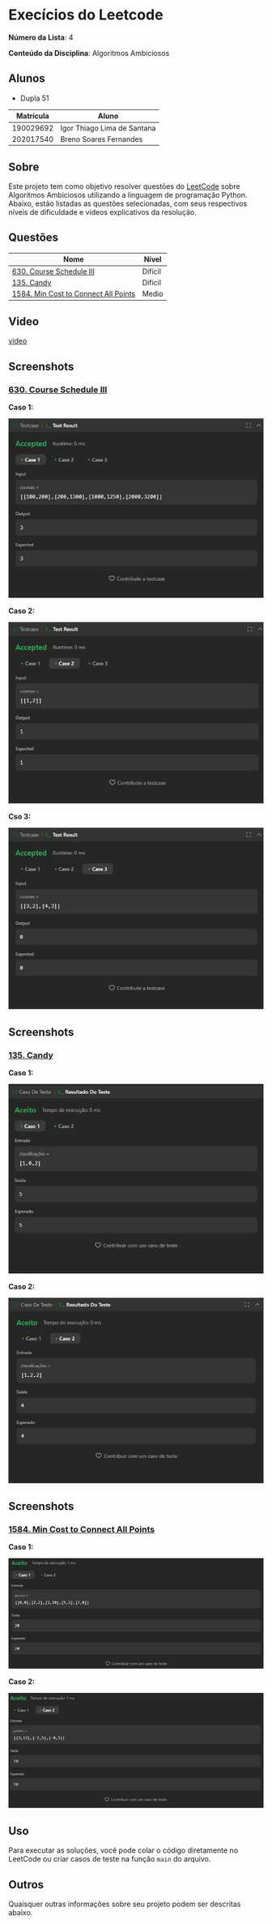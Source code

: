 # Execícios do Leetcode

**Número da Lista**: 4<br>

**Conteúdo da Disciplina**: Algoritmos Ambiciosos<br>

## Alunos

- Dupla 51

| Matrícula | Aluno                             |
| --------- | --------------------------------- |
| 190029692 | Igor Thiago Lima de Santana |
| 202017540 | Breno Soares Fernandes      |

## Sobre

Este projeto tem como objetivo resolver questões do [LeetCode](https://leetcode.com/problemset/?search=graph&page=1&sorting=W3t9XQ%3D%3D) sobre Algoritmos Ambiciosos utilizando a linguagem de programação Python. Abaixo, estão listadas as questões selecionadas, com seus respectivos níveis de dificuldade e vídeos explicativos da resolução.

## Questões

| Nome                                                                                                                                                  | Nível   |
| ----------------------------------------------------------------------------------------------------------------------------------------------------- | ------- |
| [630. Course Schedule III](https://leetcode.com/problems/course-schedule-iii/description/)   | Difícil |
| [135. Candy](https://leetcode.com/problems/candy/description/?envType=problem-list-v2&envId=greedy) | Dificil |
| [1584. Min Cost to Connect All Points](https://leetcode.com/problems/min-cost-to-connect-all-points/description/?utm_source=chatgpt.com) | Medio |

## Video

[video](https://youtu.be/9upQ6q0z5_I)

## Screenshots

### [630. Course Schedule III](https://leetcode.com/problems/course-schedule-iii/description/) 

 **Caso 1:**


 ![](assets/Course_Schedule1.png)

 **Caso 2:**

 ![](assets/Course_Schedule2.png)


 **Cso 3:**

 ![](assets/Course_Schedule3.png)

## Screenshots

### [135. Candy](https://leetcode.com/problems/candy/description/?envType=problem-list-v2&envId=greedy)

 **Caso 1:**

 ![](assets/candy1.png)


 **Caso 2:**

 ![](assets/candy2.png)

## Screenshots
    
### [1584. Min Cost to Connect All Points](https://leetcode.com/problems/min-cost-to-connect-all-points/description/?utm_source=chatgpt.com)

 **Caso 1:**

 ![](assets/MinCosttoConnectAllPoints1.png)


 **Caso 2:**

 ![](assets/MinCosttoConnectAllPoints2.png)


## Uso

Para executar as soluções, você pode colar o código diretamente no LeetCode ou criar casos de teste na função ```main``` do arquivo.


## Outros

Quaisquer outras informações sobre seu projeto podem ser descritas abaixo.